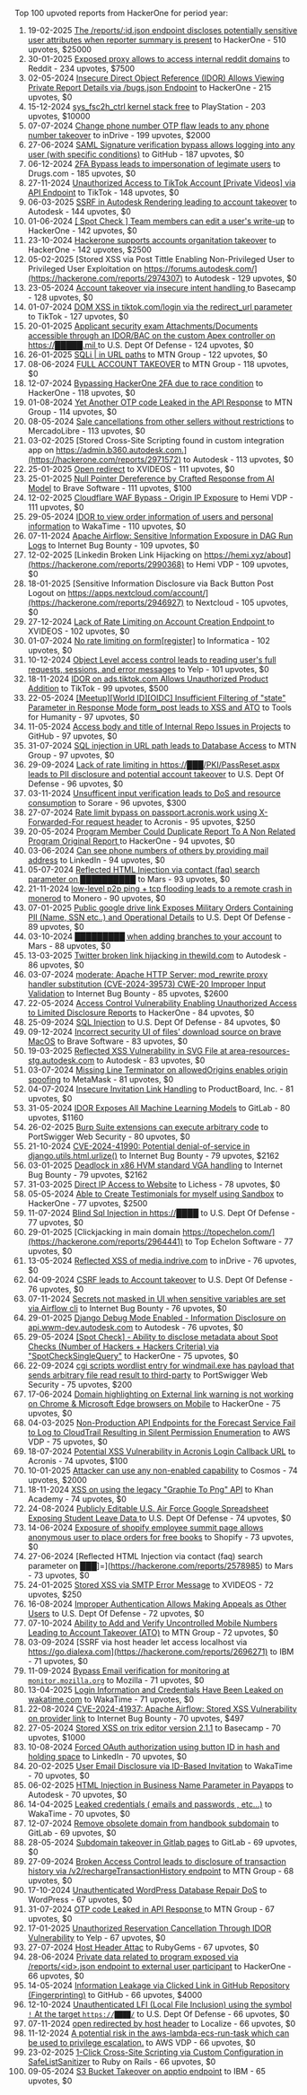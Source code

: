 Top 100 upvoted reports from HackerOne for period year:

1. 19-02-2025 [The /reports/:id.json endpoint discloses potentially sensitive user attributes when reporter summary is present](https://hackerone.com/reports/3000510) to HackerOne - 510 upvotes, $25000
2. 30-01-2025 [Exposed proxy allows to access internal reddit domains](https://hackerone.com/reports/2967634) to Reddit - 234 upvotes, $7500
3. 02-05-2024 [Insecure Direct Object Reference (IDOR) Allows Viewing Private Report Details via /bugs.json Endpoint](https://hackerone.com/reports/2487889) to HackerOne - 215 upvotes, $0
4. 15-12-2024 [sys_fsc2h_ctrl kernel stack free](https://hackerone.com/reports/2900606) to PlayStation - 203 upvotes, $10000
5. 07-07-2024 [Change phone number OTP flaw leads to any phone number takeover](https://hackerone.com/reports/2588329) to inDrive - 199 upvotes, $2000
6. 27-06-2024 [SAML Signature verification bypass allows logging into any user (with specific conditions)](https://hackerone.com/reports/2579939) to GitHub - 187 upvotes, $0
7. 06-12-2024 [2FA Bypass leads to  impersonation of legimate users](https://hackerone.com/reports/2885636) to Drugs.com - 185 upvotes, $0
8. 27-11-2024 [Unauthorized Access to TikTok Account [Private Videos] via API Endpoint](https://hackerone.com/reports/2868084) to TikTok - 148 upvotes, $0
9. 06-03-2025 [SSRF in Autodesk Rendering leading to account takeover](https://hackerone.com/reports/3024673) to Autodesk - 144 upvotes, $0
10. 01-06-2024 [[ Spot Check ] Team members can edit a user's write-up](https://hackerone.com/reports/2530242) to HackerOne - 142 upvotes, $0
11. 23-10-2024 [Hackerone supports accounts organitation takeover](https://hackerone.com/reports/2798380) to HackerOne - 142 upvotes, $2500
12. 05-02-2025 [Stored XSS via Post Tittle Enabling Non-Privileged User to Privileged User Exploitation on https://forums.autodesk.com/](https://hackerone.com/reports/2974307) to Autodesk - 129 upvotes, $0
13. 23-05-2024 [Account takeover via insecure intent handling  ](https://hackerone.com/reports/2516732) to Basecamp - 128 upvotes, $0
14. 01-07-2024 [DOM XSS in tiktok.com/login via the redirect_url parameter](https://hackerone.com/reports/2583874) to TikTok - 127 upvotes, $0
15. 20-01-2025 [Applicant security exam Attachments/Documents accessible through an IDOR/BAC on the custom Apex controller on https://█████.mil ](https://hackerone.com/reports/2950536) to U.S. Dept Of Defense - 124 upvotes, $0
16. 26-01-2025 [SQLi | in URL paths](https://hackerone.com/reports/2958619) to MTN Group - 122 upvotes, $0
17. 08-06-2024 [FULL ACCOUNT TAKEOVER](https://hackerone.com/reports/2542372) to MTN Group - 118 upvotes, $0
18. 12-07-2024 [Bypassing HackerOne 2FA due to race condition](https://hackerone.com/reports/2598548) to HackerOne - 118 upvotes, $0
19. 01-08-2024 [Yet Another OTP code Leaked in the API Response](https://hackerone.com/reports/2635315) to MTN Group - 114 upvotes, $0
20. 08-05-2024 [Sale cancellations from other sellers without restrictions](https://hackerone.com/reports/2495989) to MercadoLibre - 113 upvotes, $0
21. 03-02-2025 [Stored Cross-Site Scripting found in custom integration app on https://admin.b360.autodesk.com.](https://hackerone.com/reports/2971572) to Autodesk - 113 upvotes, $0
22. 25-01-2025 [Open redirect](https://hackerone.com/reports/2957962) to XVIDEOS - 111 upvotes, $0
23. 25-01-2025 [Null Pointer Dereference by Crafted Response from AI Model](https://hackerone.com/reports/2958097) to Brave Software - 111 upvotes, $100
24. 12-02-2025 [Cloudflare WAF Bypass - Origin IP Exposure](https://hackerone.com/reports/2991326) to Hemi VDP - 111 upvotes, $0
25. 29-05-2024 [IDOR to view order information of users and personal information](https://hackerone.com/reports/2524562) to WakaTime - 110 upvotes, $0
26. 07-11-2024 [Apache Airflow: Sensitive Information Exposure in DAG Run Logs](https://hackerone.com/reports/2828271) to Internet Bug Bounty - 109 upvotes, $0
27. 12-02-2025 [Linkedin Broken Link Hijacking on https://hemi.xyz/about](https://hackerone.com/reports/2990368) to Hemi VDP - 109 upvotes, $0
28. 18-01-2025 [Sensitive Information Disclosure via Back Button Post Logout on https://apps.nextcloud.com/account/](https://hackerone.com/reports/2946927) to Nextcloud - 105 upvotes, $0
29. 27-12-2024 [Lack of Rate Limiting on Account Creation Endpoint  ](https://hackerone.com/reports/2915502) to XVIDEOS - 102 upvotes, $0
30. 01-07-2024 [No rate limiting on form[register]](https://hackerone.com/reports/2583500) to Informatica - 102 upvotes, $0
31. 10-12-2024 [Object Level access control leads to reading user's full requests, sessions, and error messages](https://hackerone.com/reports/2891449) to Yelp - 101 upvotes, $0
32. 18-11-2024 [IDOR on ads.tiktok.com Allows Unauthorized Product Addition](https://hackerone.com/reports/2848610) to TikTok - 99 upvotes, $500
33. 22-05-2024 [[Meetup][World ID][OIDC] Insufficient Filtering of "state" Parameter in Response Mode form_post leads to XSS and ATO](https://hackerone.com/reports/2515808) to Tools for Humanity - 97 upvotes, $0
34. 11-05-2024 [Access body and title of Internal Repo Issues in Projects](https://hackerone.com/reports/2501036) to GitHub - 97 upvotes, $0
35. 31-07-2024 [SQL injection in URL path leads to Database Access](https://hackerone.com/reports/2633959) to MTN Group - 97 upvotes, $0
36. 29-09-2024 [Lack of rate limiting in https://███/PKI/PassReset.aspx leads to PII disclosure and potential account takeover](https://hackerone.com/reports/2748003) to U.S. Dept Of Defense - 96 upvotes, $0
37. 03-11-2024 [Unsufficent input verification leads to DoS and resource consumption](https://hackerone.com/reports/2818147) to Sorare - 96 upvotes, $300
38. 27-07-2024 [Rate limit bypass on passport.acronis.work using X-Forwarded-For request header](https://hackerone.com/reports/2627062) to Acronis - 95 upvotes, $250
39. 20-05-2024 [Program Member Could Duplicate Report To A Non Related Program Original Report ](https://hackerone.com/reports/2513082) to HackerOne - 94 upvotes, $0
40. 03-06-2024 [Can see phone numbers of others by providing mail address](https://hackerone.com/reports/2534458) to LinkedIn - 94 upvotes, $0
41. 05-07-2024 [Reflected HTML Injection via contact (faq) search parameter on ██████████](https://hackerone.com/reports/2587101) to Mars - 93 upvotes, $0
42. 21-11-2024 [low-level p2p ping + tcp flooding leads to a remote crash in monerod](https://hackerone.com/reports/2858802) to Monero - 90 upvotes, $0
43. 07-01-2025 [Public google drive link Exposes Military Orders Containing PII (Name, SSN etc..) and Operational Details](https://hackerone.com/reports/2926447) to U.S. Dept Of Defense - 89 upvotes, $0
44. 03-10-2024 [█████████ when adding branches to your account](https://hackerone.com/reports/2756402) to Mars - 88 upvotes, $0
45. 13-03-2025 [Twitter broken link hijacking in thewild.com](https://hackerone.com/reports/3035275) to Autodesk - 86 upvotes, $0
46. 03-07-2024 [moderate: Apache HTTP Server: mod_rewrite proxy handler substitution (CVE-2024-39573) CWE-20 Improper Input Validation](https://hackerone.com/reports/2585374) to Internet Bug Bounty - 85 upvotes, $2600
47. 22-05-2024 [Access Control Vulnerability Enabling Unauthorized Access to Limited Disclosure Reports](https://hackerone.com/reports/2516250) to HackerOne - 84 upvotes, $0
48. 25-09-2024 [SQL Injection](https://hackerone.com/reports/2737595) to U.S. Dept Of Defense - 84 upvotes, $0
49. 09-12-2024 [ Incorrect security UI of files' download source on brave MacOS](https://hackerone.com/reports/2888770) to Brave Software - 83 upvotes, $0
50. 19-03-2025 [Reflected XSS Vulnerability in SVG File at area-resources-stg.autodesk.com](https://hackerone.com/reports/3045455) to Autodesk - 83 upvotes, $0
51. 03-07-2024 [Missing Line Terminator on allowedOrigins enables origin spoofing](https://hackerone.com/reports/2585855) to MetaMask - 81 upvotes, $0
52. 04-07-2024 [Insecure Invitation Link Handling](https://hackerone.com/reports/2586433) to ProductBoard, Inc. - 81 upvotes, $0
53. 31-05-2024 [IDOR Exposes All Machine Learning Models](https://hackerone.com/reports/2528293) to GitLab - 80 upvotes, $1160
54. 26-02-2025 [Burp Suite extensions can execute arbitrary code](https://hackerone.com/reports/3014158) to PortSwigger Web Security - 80 upvotes, $0
55. 21-10-2024 [CVE-2024-41990: Potential denial-of-service in django.utils.html.urlize()](https://hackerone.com/reports/2795558) to Internet Bug Bounty - 79 upvotes, $2162
56. 03-01-2025 [Deadlock in x86 HVM standard VGA handling](https://hackerone.com/reports/2921724) to Internet Bug Bounty - 79 upvotes, $2162
57. 31-03-2025 [Direct IP Access to Website](https://hackerone.com/reports/3068485) to Lichess - 78 upvotes, $0
58. 05-05-2024 [Able to Create  Testimonials for myself using Sandbox](https://hackerone.com/reports/2490953) to HackerOne - 77 upvotes, $2500
59. 11-07-2024 [Blind Sql Injection in https://████](https://hackerone.com/reports/2597543) to U.S. Dept Of Defense - 77 upvotes, $0
60. 29-01-2025 [Clickjacking in main domain https://topechelon.com/](https://hackerone.com/reports/2964441) to Top Echelon Software - 77 upvotes, $0
61. 13-05-2024 [Reflected XSS of media.indrive.com](https://hackerone.com/reports/2503113) to inDrive - 76 upvotes, $0
62. 04-09-2024 [CSRF leads to Account takeover](https://hackerone.com/reports/2699029) to U.S. Dept Of Defense - 76 upvotes, $0
63. 07-11-2024 [Secrets not masked in UI when sensitive variables are set via Airflow cli](https://hackerone.com/reports/2828263) to Internet Bug Bounty - 76 upvotes, $0
64. 29-01-2025 [Django Debug Mode Enabled - Information Disclosure on api.wwm-dev.autodesk.com](https://hackerone.com/reports/2965143) to Autodesk - 76 upvotes, $0
65. 29-05-2024 [[Spot Check] - Ability to disclose metadata about Spot Checks (Number of Hackers + Hackers Criteria) via "SpotCheckSingleQuery"](https://hackerone.com/reports/2524939) to HackerOne - 75 upvotes, $0
66. 22-09-2024 [cgi scripts wordlist entry for windmail.exe has payload that sends arbitrary file read result to third-party](https://hackerone.com/reports/2733994) to PortSwigger Web Security - 75 upvotes, $200
67. 17-06-2024 [Domain highlighting on External link warning is not working on Chrome & Microsoft Edge browsers on Mobile](https://hackerone.com/reports/2553026) to HackerOne - 75 upvotes, $0
68. 04-03-2025 [Non-Production API Endpoints for the Forecast Service Fail to Log to CloudTrail Resulting in Silent Permission Enumeration](https://hackerone.com/reports/3022516) to AWS VDP - 75 upvotes, $0
69. 18-07-2024 [ Potential XSS Vulnerability in Acronis Login Callback URL](https://hackerone.com/reports/2611305) to Acronis - 74 upvotes, $100
70. 10-01-2025 [Attacker can use any non-enabled capability](https://hackerone.com/reports/2930811) to Cosmos - 74 upvotes, $2000
71. 18-11-2024 [XSS on using the legacy "Graphie To Png" API](https://hackerone.com/reports/2846011) to Khan Academy - 74 upvotes, $0
72. 24-08-2024 [Publicly Editable U.S. Air Force Google Spreadsheet Exposing Student Leave Data ](https://hackerone.com/reports/2682079) to U.S. Dept Of Defense - 74 upvotes, $0
73. 14-06-2024 [Exposure of shopify employee summit page allows anonymous user to place orders for free books](https://hackerone.com/reports/2552027) to Shopify - 73 upvotes, $0
74. 27-06-2024 [Reflected HTML Injection via contact (faq) search parameter on ███]=](https://hackerone.com/reports/2578985) to Mars - 73 upvotes, $0
75. 24-01-2025 [Stored XSS via SMTP Error Message](https://hackerone.com/reports/2956266) to XVIDEOS - 72 upvotes, $250
76. 16-08-2024 [Improper Authentication Allows Making Appeals as Other Users](https://hackerone.com/reports/2666323) to U.S. Dept Of Defense - 72 upvotes, $0
77. 07-10-2024 [Ability to Add and Verify Uncontrolled Mobile Numbers Leading to Account Takeover (ATO)](https://hackerone.com/reports/2762462) to MTN Group - 72 upvotes, $0
78. 03-09-2024 [SSRF via host header let access localhost via https://go.dialexa.com](https://hackerone.com/reports/2696271) to IBM - 71 upvotes, $0
79. 11-09-2024 [ Bypass Email verification for monitoring at `monitor.mozilla.org`](https://hackerone.com/reports/2712583) to Mozilla - 71 upvotes, $0
80. 13-04-2025 [Login Information and Credentials Have Been Leaked on wakatime.com](https://hackerone.com/reports/3090641) to WakaTime - 71 upvotes, $0
81. 22-08-2024 [CVE-2024-41937: Apache Airflow: Stored XSS Vulnerability on provider link](https://hackerone.com/reports/2677187) to Internet Bug Bounty - 70 upvotes, $497
82. 27-05-2024 [Stored XSS on trix editor version 2.1.1](https://hackerone.com/reports/2521419) to Basecamp - 70 upvotes, $1000
83. 10-08-2024 [Forced OAuth authorization using button ID in hash and holding space](https://hackerone.com/reports/2649615) to LinkedIn - 70 upvotes, $0
84. 20-02-2025 [User Email Disclosure via ID-Based Invitation](https://hackerone.com/reports/3003716) to WakaTime - 70 upvotes, $0
85. 06-02-2025 [HTML Injection in Business Name Parameter in Payapps](https://hackerone.com/reports/2978923) to Autodesk - 70 upvotes, $0
86. 14-04-2025 [Leaked credentials ( emails and passwords , etc...)](https://hackerone.com/reports/3091909) to WakaTime - 70 upvotes, $0
87. 12-07-2024 [Remove obsolete domain from handbook subdomain](https://hackerone.com/reports/2599840) to GitLab - 69 upvotes, $0
88. 28-05-2024 [Subdomain takeover in Gitlab pages](https://hackerone.com/reports/2523654) to GitLab - 69 upvotes, $0
89. 27-09-2024 [Broken Access Control leads to disclosure of transaction history via /v2/rechargeTransactionHistory endpoint](https://hackerone.com/reports/2746709) to MTN Group - 68 upvotes, $0
90. 17-10-2024 [Unauthenticated WordPress Database Repair DoS](https://hackerone.com/reports/2786591) to WordPress - 67 upvotes, $0
91. 31-07-2024 [OTP code Leaked in API Response ](https://hackerone.com/reports/2633888) to MTN Group - 67 upvotes, $0
92. 17-01-2025 [Unauthorized Reservation Cancellation Through IDOR Vulnerability](https://hackerone.com/reports/2944357) to Yelp - 67 upvotes, $0
93. 27-07-2024 [Host Header Attac](https://hackerone.com/reports/2627221) to RubyGems - 67 upvotes, $0
94. 28-06-2024 [Private data related to program exposed via /reports/\<id\>.json endpoint to external user participant](https://hackerone.com/reports/2580982) to HackerOne - 66 upvotes, $0
95. 14-05-2024 [Information Leakage via Clicked Link in GitHub Repository (Fingerprinting)](https://hackerone.com/reports/2505761) to GitHub - 66 upvotes, $4000
96. 12-10-2024 [Unauthenticated LFI (Local File Inclusion) using the symbol `!` At the target `https://████/`](https://hackerone.com/reports/2778380) to U.S. Dept Of Defense - 66 upvotes, $0
97. 07-11-2024 [open redirected by host header](https://hackerone.com/reports/2828499) to Localize - 66 upvotes, $0
98. 11-12-2024 [A potential risk in the aws-lambda-ecs-run-task which can be used to privilege escalation.](https://hackerone.com/reports/2894222) to AWS VDP - 66 upvotes, $0
99. 23-02-2025 [1-Click Cross-Site Scripting via Custom Configuration in SafeListSanitizer](https://hackerone.com/reports/3008446) to Ruby on Rails - 66 upvotes, $0
100. 09-05-2024 [S3 Bucket Takeover on apptio endpoint](https://hackerone.com/reports/2498255) to IBM - 65 upvotes, $0

